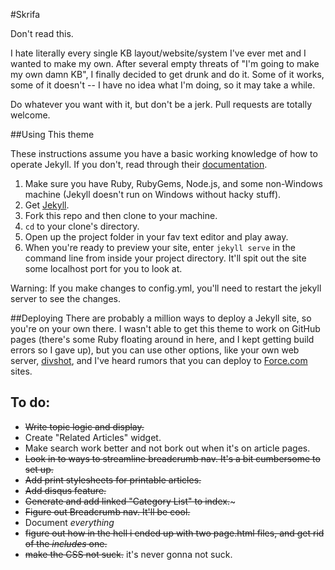 #Skrifa

Don't read this.

I hate literally every single KB layout/website/system I've ever met and I wanted to make my own. After several empty threats of "I'm going to make my own damn KB", I finally decided to get drunk and do it. Some of it works, some of it doesn't -- I have no idea what I'm doing, so it may take a while.

Do whatever you want with it, but don't be a jerk.
Pull requests are totally welcome.

##Using This theme

These instructions assume you have a basic working knowledge of how to operate Jekyll. If you don't, read through their [documentation](http://jekyllrb.com/docs/home/).

1. Make sure you have Ruby, RubyGems, Node.js, and some non-Windows machine (Jekyll doesn't run on Windows without hacky stuff).
2. Get [Jekyll](http://jekyllrb.com/docs/installation/).
3. Fork this repo and then clone to your machine.
4. ```cd``` to your clone's directory.
5. Open up the project folder in your fav text editor and play away.
6. When you're ready to preview your site, enter ```jekyll serve``` in the command line from inside your project directory. It'll spit out the site some localhost port for you to look at.

Warning: If you make changes to config.yml, you'll need to restart the jekyll server to see the changes.

##Deploying
There are probably a million ways to deploy a Jekyll site, so you're on your own there. I wasn't able to get this theme to work on GitHub pages (there's some Ruby floating around in here, and I kept getting build errors so I gave up), but you can use other options, like your own web server, [divshot](https://divshot.com/), and I've heard rumors that you can deploy to [Force.com](https://developer.salesforce.com/page/Sites) sites.

## To do:

- ~~Write topic logic and display.~~
- Create "Related Articles" widget. 
- Make search work better and not bork out when it's on article pages.
- ~~Look in to ways to streamline breadcrumb nav. It's a bit cumbersome to set up.~~
- ~~Add print stylesheets for printable articles.~~
- ~~Add disqus feature.~~
- ~~Generate and add linked "Category List" to index.~~~
- ~~Figure out Breadcrumb nav. It'll be cool.~~
- Document _everything_
- ~~figure out how in the hell i ended up with two page.html files, and get rid of the _includes_ one.~~
- ~~make the CSS not suck.~~ it's never gonna not suck.
